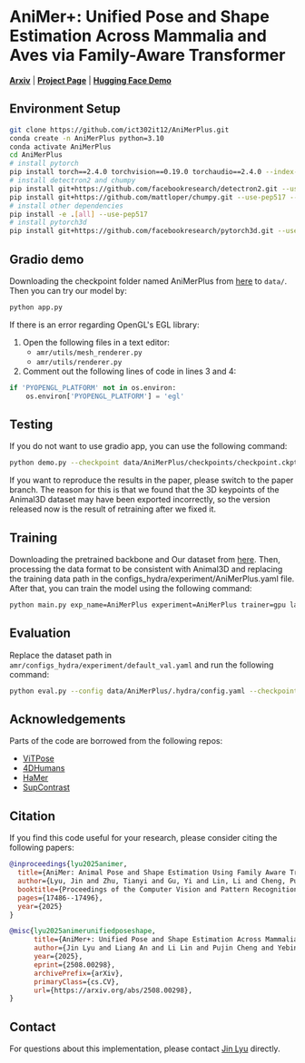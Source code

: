 # AniMer+: Unified Pose and Shape Estimation Across Mammalia and Aves via Family-Aware Transformer
[**Arxiv**](https://arxiv.org/abs/2508.00298) | [**Project Page**](https://animerplus.github.io/) | [**Hugging Face Demo**](https://huggingface.co/spaces/luoxue-star/AniMerPlus)

## Environment Setup
```bash
git clone https://github.com/ict302it12/AniMerPlus.git
conda create -n AniMerPlus python=3.10
conda activate AniMerPlus
cd AniMerPlus
# install pytorch
pip install torch==2.4.0 torchvision==0.19.0 torchaudio==2.4.0 --index-url https://download.pytorch.org/whl/cu124
# install detectron2 and chumpy
pip install git+https://github.com/facebookresearch/detectron2.git --use-pep517 --no-build-isolation
pip install git+https://github.com/mattloper/chumpy.git --use-pep517 --no-build-isolation
# install other dependencies
pip install -e .[all] --use-pep517
# install pytorch3d
pip install git+https://github.com/facebookresearch/pytorch3d.git --use-pep517 --no-build-isolation
```

## Gradio demo
Downloading the checkpoint folder named AniMerPlus from [here](https://drive.google.com/drive/folders/146ic3vnlgqutY3lh6BdV7ZXt9Ox2VAfh?usp=sharing) to `data/`. Then you can try our model by:
```bash
python app.py
```

If there is an error regarding OpenGL's EGL library:
1. Open the following files in a text editor:
    - `amr/utils/mesh_renderer.py`
    - `amr/utils/renderer.py`
2. Comment out the following lines of code in lines 3 and 4:
```py
if 'PYOPENGL_PLATFORM' not in os.environ:
    os.environ['PYOPENGL_PLATFORM'] = 'egl'
```

## Testing
If you do not want to use gradio app, you can use the following command:
```bash
python demo.py --checkpoint data/AniMerPlus/checkpoints/checkpoint.ckpt --img_folder path/to/imgdir/
```
If you want to reproduce the results in the paper, please switch to the paper branch. 
The reason for this is that we found that the 3D keypoints of the Animal3D dataset may have been exported incorrectly, 
so the version released now is the result of retraining after we fixed it.

## Training
Downloading the pretrained backbone and Our dataset from [here](https://drive.google.com/drive/folders/146ic3vnlgqutY3lh6BdV7ZXt9Ox2VAfh?usp=sharing). Then, processing the data format to be consistent with Animal3D and replacing the training data path in the configs_hydra/experiment/AniMerPlus.yaml file. 
After that, you can train the model using the following command:
```bash
python main.py exp_name=AniMerPlus experiment=AniMerPlus trainer=gpu launcher=local 
```

## Evaluation
Replace the dataset path in `amr/configs_hydra/experiment/default_val.yaml` and run the following command: 
```bash
python eval.py --config data/AniMerPlus/.hydra/config.yaml --checkpoint data/AniMerPlus/checkpoints/checkpoint.ckpt --dataset DATASETNAME
```

## Acknowledgements
Parts of the code are borrowed from the following repos:
- [ViTPose](https://github.com/ViTAE-Transformer/ViTPose)
- [4DHumans](https://github.com/shubham-goel/4D-Humans)
- [HaMer](https://github.com/geopavlakos/hamer)
- [SupContrast](https://github.com/HobbitLong/SupContrast)

## Citation
If you find this code useful for your research, please consider citing the following papers:
```bibtex
@inproceedings{lyu2025animer,
  title={AniMer: Animal Pose and Shape Estimation Using Family Aware Transformer},
  author={Lyu, Jin and Zhu, Tianyi and Gu, Yi and Lin, Li and Cheng, Pujin and Liu, Yebin and Tang, Xiaoying and An, Liang},
  booktitle={Proceedings of the Computer Vision and Pattern Recognition Conference},
  pages={17486--17496},
  year={2025}
}
```
```bibtex
@misc{lyu2025animerunifiedposeshape,
      title={AniMer+: Unified Pose and Shape Estimation Across Mammalia and Aves via Family-Aware Transformer}, 
      author={Jin Lyu and Liang An and Li Lin and Pujin Cheng and Yebin Liu and Xiaoying Tang},
      year={2025},
      eprint={2508.00298},
      archivePrefix={arXiv},
      primaryClass={cs.CV},
      url={https://arxiv.org/abs/2508.00298}, 
}
```

## Contact
For questions about this implementation, please contact [Jin Lyu](lvjin1766@gmail.com) directly. 
